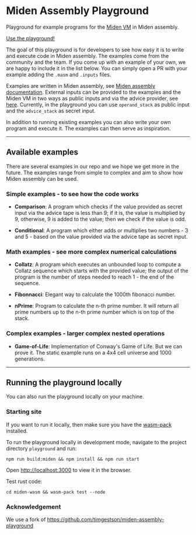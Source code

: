 # Miden Assembly Playground

Playground for example programs for the [Miden VM](https://github.com/0xPolygonMiden/miden-vm) in Miden assembly.

[Use the playground!](https://0xpolygonmiden.github.io/examples/)

The goal of this playground is for developers to see how easy it is to write and execute code in Miden assembly. The examples come from the community and the team. If you come up with an example of your own, we are happy to include it in the list below. You can simply open a PR with your example adding the `.masm` and `.inputs` files.

Examples are written in Miden assembly, see [Miden assembly documentation](https://wiki.polygon.technology/docs/miden/user_docs/assembly/main/). External inputs can be provided to the examples and the Miden VM in two ways as public inputs and via the advice provider, see [here](https://wiki.polygon.technology/docs/miden/intro/overview/#inputs-and-outputs). Currently, in the playground you can use `operand_stack` as public input and the `advice_stack` as secret input. 

In addition to running existing examples you can also write your own program and execute it. The examples can then serve as inspiration. 

---
## Available examples
There are several examples in our repo and we hope we get more in the future. The examples range from simple to complex and aim to show how Miden assembly can be used.

### Simple examples - to see how the code works

- **Comparison**: A program which checks if the value provided as secret input via the advice tape is less than 9; if it is, the value is multiplied by 9, otherwise, 9 is added to the value; then we check if the value is odd.

- **Conditional**: A program which either adds or multiplies two numbers - 3 and 5 - based on the value provided via the advice tape as secret input.

### Math examples - see more complex numerical calculations 

- **Collatz**: A program which executes an unbounded loop to compute a Collatz sequence which starts with the provided value; the output of the program is the number of steps needed to reach 1 - the end of the sequence.

- **Fibonnacci**: Elegant way to calculate the 1000th fibonacci number. 

- **nPrime**: Program to calculate the n-th prime number. It will return all prime numbers up to the n-th prime number which is on top of the stack. 

### Complex examples - larger complex nested operations

- **Game-of-Life**: Implementation of Conway's Game of Life. But we can prove it. The static example runs on a 4x4 cell universe and 1000 generations.

---
## Running the playground locally

You can also run the playground locally on your machine. 

### Starting site

If you want to run it locally, then make sure you have the [wasm-pack](https://rustwasm.github.io/wasm-pack/installer/) installed.

To run the playground locally in development mode, navigate to the project directory `playground` and run:

```
npm run build:miden && npm install && npm run start
```

Open [http://localhost:3000](http://localhost:3000) to view it in the browser.

Test rust code:

```
cd miden-wasm && wasm-pack test --node
```

### Acknowledgement 

We use a fork of https://github.com/timgestson/miden-assembly-playground
